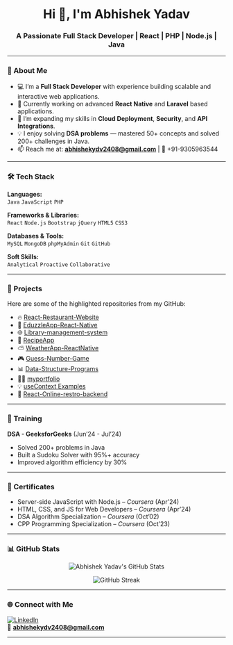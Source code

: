 <h1 align="center">Hi 👋, I'm Abhishek Yadav</h1>
<h3 align="center">A Passionate Full Stack Developer | React | PHP | Node.js | Java</h3>

---

### 🌟 About Me
- 💻 I’m a **Full Stack Developer** with experience building scalable and interactive web applications.
- 🔭 Currently working on advanced **React Native** and **Laravel** based applications.
- 🌱 I’m expanding my skills in **Cloud Deployment**, **Security**, and **API Integrations**.
- 💡 I enjoy solving **DSA problems** — mastered 50+ concepts and solved 200+ challenges in Java.
- 📫 Reach me at: **abhishekydv2408@gmail.com** | 📱 +91-9305963544

---

### 🛠️ Tech Stack

**Languages:**  
`Java` `JavaScript` `PHP`

**Frameworks & Libraries:**  
`React` `Node.js` `Bootstrap` `jQuery` `HTML5` `CSS3`

**Databases & Tools:**  
`MySQL` `MongoDB` `phpMyAdmin` `Git` `GitHub`

**Soft Skills:**  
`Analytical` `Proactive` `Collaborative`

---

### 🚀 Projects

Here are some of the highlighted repositories from my GitHub:

- 🔥 [React-Restaurant-Website](https://github.com/abhishek2408/React-Restaurant-Website)
- 📱 [EduzzleApp-React-Native](https://github.com/abhishek2408/EduzzleApp-React-Native)
- 🌐 [Library-management-system](https://github.com/abhishek2408/Library-management-system)
- 🍲 [RecipeApp](https://github.com/abhishek2408/RecipeApp)
- ⛅ [WeatherApp-ReactNative](https://github.com/abhishek2408/WeatherApp-ReactNative)
- 🎮 [Guess-Number-Game](https://github.com/abhishek2408/Guess-Number-Game)
- 📊 [Data-Structure-Programs](https://github.com/abhishek2408/Data-Structure-Programs)
- 👨‍💼 [myportfolio](https://github.com/abhishek2408/myportfolio)
- 💡 [useContext Examples](https://github.com/abhishek2408/useContext)
- 🧾 [React-Online-restro-backend](https://github.com/abhishek2408/React-Online-restro-backend)

---

### 🧠 Training

**DSA - GeeksforGeeks** (Jun’24 - Jul’24)  
- Solved 200+ problems in Java  
- Built a Sudoku Solver with 95%+ accuracy  
- Improved algorithm efficiency by 30%

---

### 📜 Certificates

- Server-side JavaScript with Node.js – *Coursera* (Apr’24)  
- HTML, CSS, and JS for Web Developers – *Coursera* (Apr’24)  
- DSA Algorithm Specialization – *Coursera* (Oct’02)  
- CPP Programming Specialization – *Coursera* (Oct’23)

---

### 📊 GitHub Stats

<p align="center">
  <img src="https://github-readme-stats.vercel.app/api?username=abhishek2408&show_icons=true&theme=react" alt="Abhishek Yadav's GitHub Stats" />
</p>

<p align="center">
  <img src="https://github-readme-streak-stats.herokuapp.com/?user=abhishek2408&theme=react" alt="GitHub Streak" />
</p>

---

### 🌐 Connect with Me

[![LinkedIn](https://img.shields.io/badge/LinkedIn-abhishek--yadav2408-blue?style=flat-square&logo=linkedin)](https://linkedin.com/in/abhishek-yadav2408)  
📧 **abhishekydv2408@gmail.com**

---

<!-- Proudly created by ChatGPT for Abhishek Yadav -->
